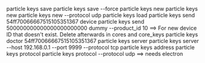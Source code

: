 particle keys save <file>
particle keys save <file> --force
particle keys new
particle keys new <file>
particle keys new --protocol udp
particle keys load <file>
particle keys send 54ff70066667515105351367 device
particle keys send 500000000000000000000000 dummy --product_id 10
  ==> For new device ID that doesn't exist. Delete afterwards in cores and core_keys
particle keys doctor 54ff70066667515105351367
particle keys server
particle keys server --host 192.168.0.1 --port 9999 --protocol tcp
particle keys address
particle keys protocol
particle keys protocol --protocol udp
  ==> needs electron
